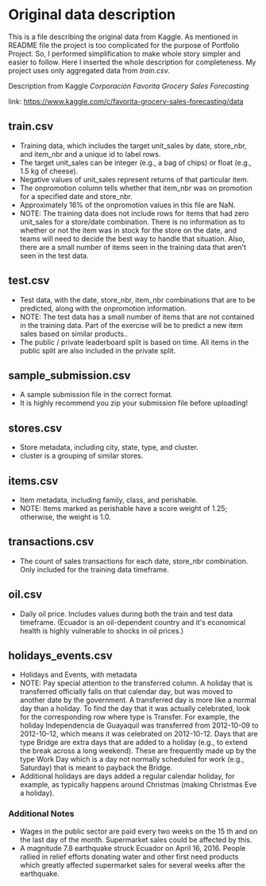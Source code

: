 # Original data  description 

This is a file describing the original data from Kaggle. As mentioned in README file the project is too complicated for the purpose of Portfolio Project. So, I performed simplification to make whole story simpler and easier to follow.  Here I inserted  the whole description for completeness. 
My project uses only aggregated data from *train.csv*.

Description from Kaggle *Corporación Favorita Grocery Sales Forecasting*

link: https://www.kaggle.com/c/favorita-grocery-sales-forecasting/data

## train.csv

* Training data, which includes the target unit_sales by date, store_nbr, and item_nbr and a unique id to label rows.
* The target unit_sales can be integer (e.g., a bag of chips) or float (e.g., 1.5 kg of cheese).
* Negative values of unit_sales represent returns of that particular item.
* The onpromotion column tells whether that item_nbr was on promotion for a specified date and store_nbr.
* Approximately 16% of the onpromotion values in this file are NaN.
* NOTE: The training data does not include rows for items that had zero unit_sales for a store/date combination. There is no information as to whether or not the item was in stock for the store on the date, and teams will need to decide the best way to handle that situation. Also, there are a small number of items seen in the training data that aren't seen in the test data.
## test.csv
* Test data, with the date, store_nbr, item_nbr combinations that are to be predicted, along with the onpromotion information.
* NOTE: The test data has a small number of items that are not contained in the training data. Part of the exercise will be to predict a new item sales based on similar products..
* The public / private leaderboard split is based on time. All items in the public split are also included in the private split.
## sample_submission.csv
* A sample submission file in the correct format.
* It is highly recommend you zip your submission file before uploading!
## stores.csv
* Store metadata, including city, state, type, and cluster.
* cluster is a grouping of similar stores.
## items.csv
* Item metadata, including family, class, and perishable.
* NOTE: Items marked as perishable have a score weight of 1.25; otherwise, the weight is 1.0.
## transactions.csv
* The count of sales transactions for each date, store_nbr combination. Only included for the training data timeframe.
## oil.csv
* Daily oil price. Includes values during both the train and test data timeframe. (Ecuador is an oil-dependent country and it's economical health is highly vulnerable to shocks in oil prices.)
## holidays_events.csv
* Holidays and Events, with metadata
* NOTE: Pay special attention to the transferred column. A holiday that is transferred officially falls on that calendar day, but was moved to another date by the government. A transferred day is more like a normal day than a holiday. To find the day that it was actually celebrated, look for the corresponding row where type is Transfer. For example, the holiday Independencia de Guayaquil was transferred from 2012-10-09 to 2012-10-12, which means it was celebrated on 2012-10-12. Days that are type Bridge are extra days that are added to a holiday (e.g., to extend the break across a long weekend). These are frequently made up by the type Work Day which is a day not normally scheduled for work (e.g., Saturday) that is meant to payback the Bridge.
* Additional holidays are days added a regular calendar holiday, for example, as typically happens around Christmas (making Christmas Eve a holiday).
### Additional Notes
* Wages in the public sector are paid every two weeks on the 15 th and on the last day of the month. Supermarket sales could be affected by this.
* A magnitude 7.8 earthquake struck Ecuador on April 16, 2016. People rallied in relief efforts donating water and other first need products which greatly affected supermarket sales for several weeks after the earthquake.